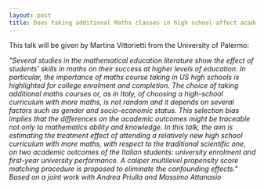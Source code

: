 ```yaml
---
layout: post 
title: Does taking additional Maths classes in high school affect academic outcomes?
---
```


This talk will be given by Martina Vittorietti from the University of Palermo:

<em>
"Several studies in the mathematical education literature show the effect of students’ skills in maths on their success at higher levels of education. In particular, the importance of maths course taking in US high schools is highlighted for college enrolment and completion. The choice of taking additional maths courses or, as in Italy, of choosing a high-school curriculum with more maths, is not random and it depends on several factors such as gender and socio-economic status. This selection bias implies that the differences on the academic outcomes might be traceable not only to mathematics ability and knowledge. In this talk, the aim is estimating the treatment effect of attending a relatively new high school curriculum with more maths, with respect to the traditional scientific one, on two academic outcomes of the Italian students: university enrolment and first-year university performance. A caliper multilevel propensity score matching procedure is proposed to eliminate the confounding effects."
</em>

<em>
Based on a joint work with Andrea Priulla and Massimo Attanasio
</em>

